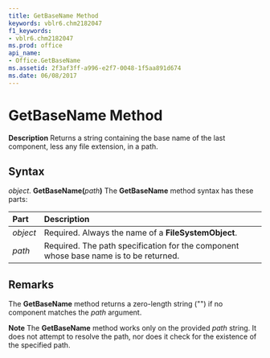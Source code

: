 ```yaml
---
title: GetBaseName Method
keywords: vblr6.chm2182047
f1_keywords:
- vblr6.chm2182047
ms.prod: office
api_name:
- Office.GetBaseName
ms.assetid: 2f3af3ff-a996-e2f7-0048-1f5aa891d674
ms.date: 06/08/2017
---
```



# GetBaseName Method



 **Description**
Returns a string containing the base name of the last component, less any file extension, in a path.

## Syntax

_object_. **GetBaseName(**_path_**)**
The  **GetBaseName** method syntax has these parts:


|**Part**|**Description**|
|:-----|:-----|
| _object_|Required. Always the name of a  **FileSystemObject**.|
| _path_|Required. The path specification for the component whose base name is to be returned.|

## Remarks

The  **GetBaseName** method returns a zero-length string ("") if no component matches the _path_ argument.

 **Note**  The  **GetBaseName** method works only on the provided _path_ string. It does not attempt to resolve the path, nor does it check for the existence of the specified path.


